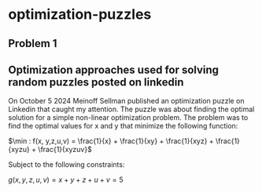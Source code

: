 # optimization-puzzles

## Problem 1

## Optimization approaches used for solving random puzzles posted on linkedin

On October 5 2024 Meinoff Sellman published an optimization puzzle on Linkedin that caught my attention. The puzzle was about finding the optimal solution for a simple non-linear optimization problem. The problem was to find the optimal values for x and y that minimize the following function:

$\min : f(x, y,z,u,v) = \frac{1}{x} + \frac{1}{xy} + \frac{1}{xyz} + \frac{1}{xyzu} + \frac{1}{xyzuv}$

Subject to the following constraints:

$g(x, y, z, u, v) = x + y + z + u + v = 5$


